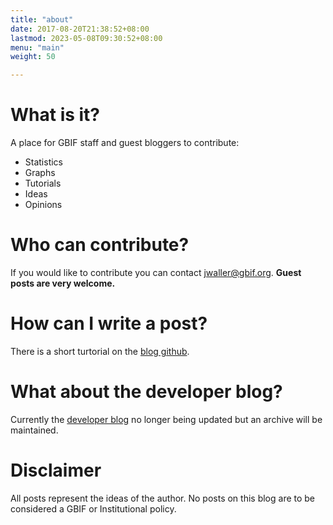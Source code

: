 ```yaml
---
title: "about"
date: 2017-08-20T21:38:52+08:00
lastmod: 2023-05-08T09:30:52+08:00
menu: "main"
weight: 50

---
```


# What is it? 

A place for GBIF staff and guest bloggers to contribute: 

* Statistics
* Graphs
* Tutorials 
* Ideas 
* Opinions 

# Who can contribute? 

If you would like to contribute you can contact jwaller@gbif.org. **Guest posts are very welcome.** 

# How can I write a post? 

There is a short turtorial on the [blog github](
https://github.com/gbif/data-blog).

# What about the developer blog? 

Currently the [developer blog](http://gbif.blogspot.com/) no longer being updated but an archive will be maintained.

# Disclaimer 

All posts represent the ideas of the author. No posts on this blog are to be considered a GBIF or Institutional policy.





